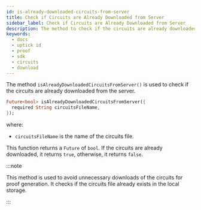 ```yaml
---
id: is-already-downloaded-circuits-from-server
title: Check if Circuits are Already Downloaded from Server
sidebar_label: Check if Circuits are Already Downloaded from Server
description: The method to check if the circuits are already downloaded from the server.
keywords:
  - docs
  - uptick id
  - proof
  - sdk
  - circuits
  - download
---
```


The method `isAlreadyDownloadedCircuitsFromServer()` is used to check if the circuits are already
downloaded from the server.

```dart
Future<bool> isAlreadyDownloadedCircuitsFromServer({
  required String circuitsFileName,
});
```

where:

- `circuitsFileName` is the name of the circuits file.

This function returns a `Future` of `bool`. If the circuits are already downloaded, it
returns `true`, otherwise, it returns `false`.

:::note

This method is used to avoid unnecessary downloads of the circuits for proof generation. It checks
if the circuits file already exists in the local storage.

:::
